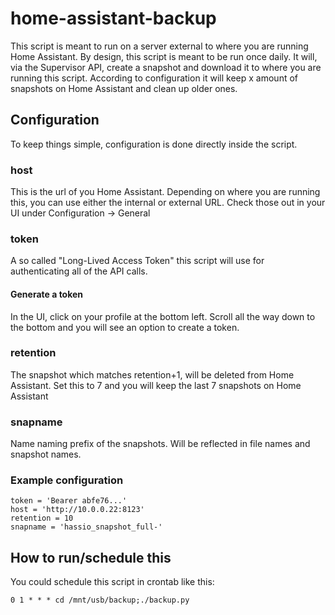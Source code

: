 # home-assistant-backup
This script is meant to run on a server external to where you are running Home Assistant. By design, this script is meant to be run once daily. It will, via the Supervisor API, create a snapshot and download it to where you are running this script. According to configuration it will keep x amount of snapshots on Home Assistant and clean up older ones.

## Configuration
To keep things simple, configuration is done directly inside the script.
### host
This is the url of you Home Assistant. Depending on where you are running this, you can use either the internal or external URL. Check those out in your UI under Configuration -> General
### token
A so called "Long-Lived Access Token" this script will use for authenticating all of the API calls. 
#### Generate a token
In the UI, click on your profile at the bottom left. Scroll all the way down to the bottom and you will see an option to create a token.
### retention
The snapshot which matches retention+1, will be deleted from Home Assistant. Set this to 7 and you will keep the last 7 snapshots on Home Assistant
### snapname
Name naming prefix of the snapshots. Will be reflected in file names and snapshot names.
### Example configuration
```
token = 'Bearer abfe76...'
host = 'http://10.0.0.22:8123'
retention = 10
snapname = 'hassio_snapshot_full-'
```
## How to run/schedule this
You could schedule this script in crontab like this:

```0 1 * * * cd /mnt/usb/backup;./backup.py```

